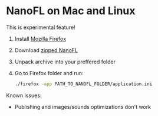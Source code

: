 # NanoFL on Mac and Linux

This is experimental feature!

1. Install [Mozilla Firefox](http://getfirefox.com/)
2. Download [zipped NanoFL](/downloads/nanofl-2.3.0.zip)
3. Unpack archive into your preffered folder
4. Go to Firefox folder and run:
	
	```sh
	./firefox -app PATH_TO_NANOFL_FOLDER/application.ini
	```

	
Known Issues:

 * Publishing and images/sounds optimizations don't work